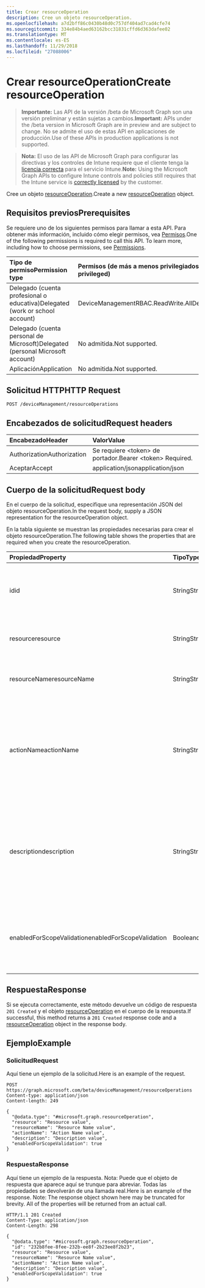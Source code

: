 ```yaml
---
title: Crear resourceOperation
description: Cree un objeto resourceOperation.
ms.openlocfilehash: a7d2bff86c0430b48d0c757df404ad7cad4cfe74
ms.sourcegitcommit: 334e84b4aed63162bcc31831cffd6d363dafee02
ms.translationtype: MT
ms.contentlocale: es-ES
ms.lasthandoff: 11/29/2018
ms.locfileid: "27088006"
---
```

# <a name="create-resourceoperation"></a><span data-ttu-id="f8b03-103">Crear resourceOperation</span><span class="sxs-lookup"><span data-stu-id="f8b03-103">Create resourceOperation</span></span>

> <span data-ttu-id="f8b03-104">**Importante:** Las API de la versión /beta de Microsoft Graph son una versión preliminar y están sujetas a cambios.</span><span class="sxs-lookup"><span data-stu-id="f8b03-104">**Important:** APIs under the /beta version in Microsoft Graph are in preview and are subject to change.</span></span> <span data-ttu-id="f8b03-105">No se admite el uso de estas API en aplicaciones de producción.</span><span class="sxs-lookup"><span data-stu-id="f8b03-105">Use of these APIs in production applications is not supported.</span></span>

> <span data-ttu-id="f8b03-106">**Nota:** El uso de las API de Microsoft Graph para configurar las directivas y los controles de Intune requiere que el cliente tenga la [licencia correcta](https://go.microsoft.com/fwlink/?linkid=839381) para el servicio Intune.</span><span class="sxs-lookup"><span data-stu-id="f8b03-106">**Note:** Using the Microsoft Graph APIs to configure Intune controls and policies still requires that the Intune service is [correctly licensed](https://go.microsoft.com/fwlink/?linkid=839381) by the customer.</span></span>

<span data-ttu-id="f8b03-107">Cree un objeto [resourceOperation](../resources/intune-rbac-resourceoperation.md).</span><span class="sxs-lookup"><span data-stu-id="f8b03-107">Create a new [resourceOperation](../resources/intune-rbac-resourceoperation.md) object.</span></span>
## <a name="prerequisites"></a><span data-ttu-id="f8b03-108">Requisitos previos</span><span class="sxs-lookup"><span data-stu-id="f8b03-108">Prerequisites</span></span>
<span data-ttu-id="f8b03-p102">Se requiere uno de los siguientes permisos para llamar a esta API. Para obtener más información, incluido cómo elegir permisos, vea [Permisos](/graph/permissions-reference).</span><span class="sxs-lookup"><span data-stu-id="f8b03-p102">One of the following permissions is required to call this API. To learn more, including how to choose permissions, see [Permissions](/graph/permissions-reference).</span></span>

|<span data-ttu-id="f8b03-111">Tipo de permiso</span><span class="sxs-lookup"><span data-stu-id="f8b03-111">Permission type</span></span>|<span data-ttu-id="f8b03-112">Permisos (de más a menos privilegiados)</span><span class="sxs-lookup"><span data-stu-id="f8b03-112">Permissions (from most to least privileged)</span></span>|
|:---|:---|
|<span data-ttu-id="f8b03-113">Delegado (cuenta profesional o educativa)</span><span class="sxs-lookup"><span data-stu-id="f8b03-113">Delegated (work or school account)</span></span>|<span data-ttu-id="f8b03-114">DeviceManagementRBAC.ReadWrite.All</span><span class="sxs-lookup"><span data-stu-id="f8b03-114">DeviceManagementRBAC.ReadWrite.All</span></span>|
|<span data-ttu-id="f8b03-115">Delegado (cuenta personal de Microsoft)</span><span class="sxs-lookup"><span data-stu-id="f8b03-115">Delegated (personal Microsoft account)</span></span>|<span data-ttu-id="f8b03-116">No admitida.</span><span class="sxs-lookup"><span data-stu-id="f8b03-116">Not supported.</span></span>|
|<span data-ttu-id="f8b03-117">Aplicación</span><span class="sxs-lookup"><span data-stu-id="f8b03-117">Application</span></span>|<span data-ttu-id="f8b03-118">No admitida.</span><span class="sxs-lookup"><span data-stu-id="f8b03-118">Not supported.</span></span>|

## <a name="http-request"></a><span data-ttu-id="f8b03-119">Solicitud HTTP</span><span class="sxs-lookup"><span data-stu-id="f8b03-119">HTTP Request</span></span>
<!-- {
  "blockType": "ignored"
}
-->
``` http
POST /deviceManagement/resourceOperations
```

## <a name="request-headers"></a><span data-ttu-id="f8b03-120">Encabezados de solicitud</span><span class="sxs-lookup"><span data-stu-id="f8b03-120">Request headers</span></span>
|<span data-ttu-id="f8b03-121">Encabezado</span><span class="sxs-lookup"><span data-stu-id="f8b03-121">Header</span></span>|<span data-ttu-id="f8b03-122">Valor</span><span class="sxs-lookup"><span data-stu-id="f8b03-122">Value</span></span>|
|:---|:---|
|<span data-ttu-id="f8b03-123">Authorization</span><span class="sxs-lookup"><span data-stu-id="f8b03-123">Authorization</span></span>|<span data-ttu-id="f8b03-124">Se requiere &lt;token&gt; de portador.</span><span class="sxs-lookup"><span data-stu-id="f8b03-124">Bearer &lt;token&gt; Required.</span></span>|
|<span data-ttu-id="f8b03-125">Aceptar</span><span class="sxs-lookup"><span data-stu-id="f8b03-125">Accept</span></span>|<span data-ttu-id="f8b03-126">application/json</span><span class="sxs-lookup"><span data-stu-id="f8b03-126">application/json</span></span>|

## <a name="request-body"></a><span data-ttu-id="f8b03-127">Cuerpo de la solicitud</span><span class="sxs-lookup"><span data-stu-id="f8b03-127">Request body</span></span>
<span data-ttu-id="f8b03-128">En el cuerpo de la solicitud, especifique una representación JSON del objeto resourceOperation.</span><span class="sxs-lookup"><span data-stu-id="f8b03-128">In the request body, supply a JSON representation for the resourceOperation object.</span></span>

<span data-ttu-id="f8b03-129">En la tabla siguiente se muestran las propiedades necesarias para crear el objeto resourceOperation.</span><span class="sxs-lookup"><span data-stu-id="f8b03-129">The following table shows the properties that are required when you create the resourceOperation.</span></span>

|<span data-ttu-id="f8b03-130">Propiedad</span><span class="sxs-lookup"><span data-stu-id="f8b03-130">Property</span></span>|<span data-ttu-id="f8b03-131">Tipo</span><span class="sxs-lookup"><span data-stu-id="f8b03-131">Type</span></span>|<span data-ttu-id="f8b03-132">Descripción</span><span class="sxs-lookup"><span data-stu-id="f8b03-132">Description</span></span>|
|:---|:---|:---|
|<span data-ttu-id="f8b03-133">id</span><span class="sxs-lookup"><span data-stu-id="f8b03-133">id</span></span>|<span data-ttu-id="f8b03-134">String</span><span class="sxs-lookup"><span data-stu-id="f8b03-134">String</span></span>|<span data-ttu-id="f8b03-135">Clave de la operación de recursos.</span><span class="sxs-lookup"><span data-stu-id="f8b03-135">Key of the Resource Operation.</span></span> <span data-ttu-id="f8b03-136">Solo lectura, generada automáticamente.</span><span class="sxs-lookup"><span data-stu-id="f8b03-136">Read-only, automatically generated.</span></span>|
|<span data-ttu-id="f8b03-137">resource</span><span class="sxs-lookup"><span data-stu-id="f8b03-137">resource</span></span>|<span data-ttu-id="f8b03-138">String</span><span class="sxs-lookup"><span data-stu-id="f8b03-138">String</span></span>|<span data-ttu-id="f8b03-139">Categoría de recurso al que pertenece esta operación.</span><span class="sxs-lookup"><span data-stu-id="f8b03-139">Resource category to which this Operation belongs.</span></span>|
|<span data-ttu-id="f8b03-140">resourceName</span><span class="sxs-lookup"><span data-stu-id="f8b03-140">resourceName</span></span>|<span data-ttu-id="f8b03-141">String</span><span class="sxs-lookup"><span data-stu-id="f8b03-141">String</span></span>|<span data-ttu-id="f8b03-142">Nombre del recurso en el que se realiza esta operación.</span><span class="sxs-lookup"><span data-stu-id="f8b03-142">Name of the Resource this operation is performed on.</span></span>|
|<span data-ttu-id="f8b03-143">actionName</span><span class="sxs-lookup"><span data-stu-id="f8b03-143">actionName</span></span>|<span data-ttu-id="f8b03-144">String</span><span class="sxs-lookup"><span data-stu-id="f8b03-144">String</span></span>|<span data-ttu-id="f8b03-145">Tipo de acción que va a realizar esta operación.</span><span class="sxs-lookup"><span data-stu-id="f8b03-145">Type of action this operation is going to perform.</span></span> <span data-ttu-id="f8b03-146">El actionName debe ser conciso y limitado al menor número de palabras posible.</span><span class="sxs-lookup"><span data-stu-id="f8b03-146">The actionName should be concise and limited to as few words as possible.</span></span>|
|<span data-ttu-id="f8b03-147">description</span><span class="sxs-lookup"><span data-stu-id="f8b03-147">description</span></span>|<span data-ttu-id="f8b03-148">String</span><span class="sxs-lookup"><span data-stu-id="f8b03-148">String</span></span>|<span data-ttu-id="f8b03-149">Descripción de la operación de recursos.</span><span class="sxs-lookup"><span data-stu-id="f8b03-149">Description of the resource operation.</span></span> <span data-ttu-id="f8b03-150">La descripción se usa en el texto al pasar el mouse para la operación si se muestra en Azure Portal.</span><span class="sxs-lookup"><span data-stu-id="f8b03-150">The description is used in mouse-over text for the operation when shown in the Azure Portal.</span></span>|
|<span data-ttu-id="f8b03-151">enabledForScopeValidation</span><span class="sxs-lookup"><span data-stu-id="f8b03-151">enabledForScopeValidation</span></span>|<span data-ttu-id="f8b03-152">Booleano</span><span class="sxs-lookup"><span data-stu-id="f8b03-152">Boolean</span></span>|<span data-ttu-id="f8b03-153">Determina si el permiso se valida para ámbitos definidos por la asignación de roles.</span><span class="sxs-lookup"><span data-stu-id="f8b03-153">Determines whether the Permission is validated for Scopes defined per Role Assignment.</span></span>|



## <a name="response"></a><span data-ttu-id="f8b03-154">Respuesta</span><span class="sxs-lookup"><span data-stu-id="f8b03-154">Response</span></span>
<span data-ttu-id="f8b03-155">Si se ejecuta correctamente, este método devuelve un código de respuesta `201 Created` y el objeto [resourceOperation](../resources/intune-rbac-resourceoperation.md) en el cuerpo de la respuesta.</span><span class="sxs-lookup"><span data-stu-id="f8b03-155">If successful, this method returns a `201 Created` response code and a [resourceOperation](../resources/intune-rbac-resourceoperation.md) object in the response body.</span></span>

## <a name="example"></a><span data-ttu-id="f8b03-156">Ejemplo</span><span class="sxs-lookup"><span data-stu-id="f8b03-156">Example</span></span>
### <a name="request"></a><span data-ttu-id="f8b03-157">Solicitud</span><span class="sxs-lookup"><span data-stu-id="f8b03-157">Request</span></span>
<span data-ttu-id="f8b03-158">Aquí tiene un ejemplo de la solicitud.</span><span class="sxs-lookup"><span data-stu-id="f8b03-158">Here is an example of the request.</span></span>
``` http
POST https://graph.microsoft.com/beta/deviceManagement/resourceOperations
Content-type: application/json
Content-length: 249

{
  "@odata.type": "#microsoft.graph.resourceOperation",
  "resource": "Resource value",
  "resourceName": "Resource Name value",
  "actionName": "Action Name value",
  "description": "Description value",
  "enabledForScopeValidation": true
}
```

### <a name="response"></a><span data-ttu-id="f8b03-159">Respuesta</span><span class="sxs-lookup"><span data-stu-id="f8b03-159">Response</span></span>
<span data-ttu-id="f8b03-p106">Aquí tiene un ejemplo de la respuesta. Nota: Puede que el objeto de respuesta que aparece aquí se trunque para abreviar. Todas las propiedades se devolverán de una llamada real.</span><span class="sxs-lookup"><span data-stu-id="f8b03-p106">Here is an example of the response. Note: The response object shown here may be truncated for brevity. All of the properties will be returned from an actual call.</span></span>
``` http
HTTP/1.1 201 Created
Content-Type: application/json
Content-Length: 298

{
  "@odata.type": "#microsoft.graph.resourceOperation",
  "id": "232b8fee-8fee-232b-ee8f-2b23ee8f2b23",
  "resource": "Resource value",
  "resourceName": "Resource Name value",
  "actionName": "Action Name value",
  "description": "Description value",
  "enabledForScopeValidation": true
}
```





